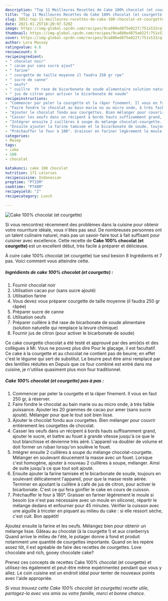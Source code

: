 ```yaml
---
description: "Top 11 Meilleures Recettes de Cake 100% chocolat (et courgette)"
title: "Top 11 Meilleures Recettes de Cake 100% chocolat (et courgette)"
slug: 3852-top-11-meilleures-recettes-de-cake-100-chocolat-et-courgette
date: 2021-01-25T18:20:07.520Z
image: https://img-global.cpcdn.com/recipes/9ca880ed875e022f/751x532cq70/cake-100-chocolat-et-courgette-photo-principale-de-la-recette.jpg
thumbnail: https://img-global.cpcdn.com/recipes/9ca880ed875e022f/751x532cq70/cake-100-chocolat-et-courgette-photo-principale-de-la-recette.jpg
cover: https://img-global.cpcdn.com/recipes/9ca880ed875e022f/751x532cq70/cake-100-chocolat-et-courgette-photo-principale-de-la-recette.jpg
author: Lora Massey
ratingvalue: 4.6
reviewcount: 8
recipeingredient:
- " chocolat noir"
- " cacao pur sans sucre ajout"
- " farine"
- " courgette de taille moyenne il faudra 250 gr rpe"
- " sucre de canne"
- " oeufs"
- " cuillre  th rase de bicarbonate de soude alimentaire solution naturelle qui remplace la levure chimique"
- " jus de citron pour activer le bicarbonate de soude"
recipeinstructions:
- "Commencer par peler la courgette et la râper finement. Il vous en faut 250 gr, à réserver."
- "Faire fondre le chocolat au bain marie ou au micro onde, à très faible puissance. Ajouter les 20 grammes de cacao pur amer (sans sucre ajouté). Mélanger pour que le tout soit bien lisse."
- "Ajouter le chocolat fondu aux courgettes. Bien mélanger pour couvrir entièrement les courgettes de chocolat."
- "Casser les oeufs dans un récipent à bords hauts suffisamment grand, ajouter le sucre, et battre au fouet à grande vitesse jusqu&#39;à ce que le tout blanchisse et devienne très aéré. L&#39;appareil va doubler de volume et doit former un ruban lorsqu&#39;on soulève le fouet."
- "Intégrer ensuite 2 cuillères à soupe du mélange chocolat-courgette. Mélanger en soulevant doucement la masse avec un fouet. Lorsque c&#39;est homogène, ajouter à nouveau 2 cuillères à soupe, mélanger. Ainsi de suite jusqu&#39;à ce que tout soit ajouté."
- "Ensuite ajouter la farine tamisée et le bicarbonate de soude, toujours en soulevant délicatement l&#39;appareil, pour que la masse reste aérée. Terminer en ajoutant la cuillère à café de jus de citron, pour activer le bicarbonate. C&#39;est ce qui fera gonfler le cake en cours de cuisson."
- "Préchauffer le four à 180°. Graisser en fariner légèrement le moule si besoin (ce n&#39;est pas nécessaire avec un moule en silicone), répartir le mélange dedans et enfourner pour 45 minutes. Vérifier la cuisson avec une aiguille à tricoter en piquant au milieu du cake : si elle ressort sèche, c&#39;est cuit. Bon appétit!"
categories:
- Resep
tags:
- cake
- 100
- chocolat

katakunci: cake 100 chocolat 
nutrition: 171 calories
recipecuisine: Indonesian
preptime: "PT15M"
cooktime: "PT48M"
recipeyield: "2"
recipecategory: Lunch

---
```



![Cake 100% chocolat (et courgette)](https://img-global.cpcdn.com/recipes/9ca880ed875e022f/751x532cq70/cake-100-chocolat-et-courgette-photo-principale-de-la-recette.jpg)

Si vous rencontrez récemment des problèmes dans la cuisine pour obtenir votre nourriture idéale, vous n'êtes pas seul. De nombreuses personnes ont un talent culinaire naturel, mais pas un savoir-faire tout à fait suffisant pour cuisiner avec excellence. Cette recette de <strong> Cake 100% chocolat (et courgette) </strong> est un excellent début, très facile à préparer et délicieuse.

<!--inarticleads1-->

À cuire cake 100% chocolat (et courgette) tue seul besion 8 Ingrédients et 7 pas. Voici comment vous atteindre cette.

##### Ingrédients de cake 100% chocolat (et courgette) :

1. Fournir  chocolat noir
1. Utilisation  cacao pur (sans sucre ajouté)
1. Utilisation  farine
1. Vous devez vous préparer  courgette de taille moyenne (il faudra 250 gr râpée)
1. Préparer  sucre de canne
1. Utilisation  oeufs
1. Préparer  cuillère à thé rase de bicarbonate de soude alimentaire (solution naturelle qui remplace la levure chimique)
1. Fournir  jus de citron (pour activer le bicarbonate de soude)


Ce cake courgette chocolat a été testé et approuvé par des ami(e)s et des collègues à Mr. Vous ne pouvez plus dire Pour le glaçage, il est facultatif. Ce cake à la courgette et au chocolat ne contient pas de beurre; en effet c&#39;est le légume qui sert de substitut. Le beurre peut être ainsi remplacé par des lentilles réduites en Depuis que ce four combiné est entré dans ma cuisine, je n&#39;utilise quasiment plus mon four traditionnel. 

<!--inarticleads2-->

##### Cake 100% chocolat (et courgette) pas à pas :

1. Commencer par peler la courgette et la râper finement. Il vous en faut 250 gr, à réserver.
1. Faire fondre le chocolat au bain marie ou au micro onde, à très faible puissance. Ajouter les 20 grammes de cacao pur amer (sans sucre ajouté). Mélanger pour que le tout soit bien lisse.
1. Ajouter le chocolat fondu aux courgettes. Bien mélanger pour couvrir entièrement les courgettes de chocolat.
1. Casser les oeufs dans un récipent à bords hauts suffisamment grand, ajouter le sucre, et battre au fouet à grande vitesse jusqu&#39;à ce que le tout blanchisse et devienne très aéré. L&#39;appareil va doubler de volume et doit former un ruban lorsqu&#39;on soulève le fouet.
1. Intégrer ensuite 2 cuillères à soupe du mélange chocolat-courgette. Mélanger en soulevant doucement la masse avec un fouet. Lorsque c&#39;est homogène, ajouter à nouveau 2 cuillères à soupe, mélanger. Ainsi de suite jusqu&#39;à ce que tout soit ajouté.
1. Ensuite ajouter la farine tamisée et le bicarbonate de soude, toujours en soulevant délicatement l&#39;appareil, pour que la masse reste aérée. Terminer en ajoutant la cuillère à café de jus de citron, pour activer le bicarbonate. C&#39;est ce qui fera gonfler le cake en cours de cuisson.
1. Préchauffer le four à 180°. Graisser en fariner légèrement le moule si besoin (ce n&#39;est pas nécessaire avec un moule en silicone), répartir le mélange dedans et enfourner pour 45 minutes. Vérifier la cuisson avec une aiguille à tricoter en piquant au milieu du cake : si elle ressort sèche, c&#39;est cuit. Bon appétit!


Ajoutez ensuite la farine et les oeufs. Mélangez bien pour obtenir un mélange lisse. Gâteau au chocolat (à la courgette !) et aux cranberrys Quand arrive le milieu de l&#39;été, le potager donne à fond et produit notamment une quantité de courgettes importante. Quand on les repère assez tôt, il est agréable de faire des recettes de courgettes. Love chocolate and rich, gooey chocolate cake? 

<!--inarticleads1-->

<p>
Prenez ces concepts de recettes Cake 100% chocolat (et courgette) et utilisez-les également et peut-être même expérimentez pendant que vous y allez. Le coin cuisine est un endroit idéal pour tenter de nouveaux points avec l'aide appropriée.
</p>

<p>
<i>Si vous trouvez cette Cake 100% chocolat (et courgette) recette utile, partagez-la avec vos amis ou votre famille, merci et bonne chance.</i>
</p>
